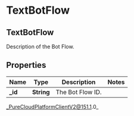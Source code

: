 # TextBotFlow

## TextBotFlow
Description of the Bot Flow.

## Properties

|Name | Type | Description | Notes|
|------------ | ------------- | ------------- | -------------|
| **_id** | **String** | The Bot Flow ID. | |



_PureCloudPlatformClientV2@151.1.0_
